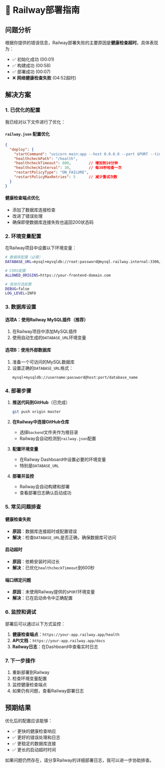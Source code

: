 # 🚂 Railway部署指南

## 问题分析

根据你提供的错误信息，Railway部署失败的主要原因是**健康检查超时**。具体表现为：

- ✅ 初始化成功 (00:01)
- ✅ 构建成功 (00:58) 
- ✅ 部署成功 (00:07)
- ❌ **网络健康检查失败** (04:52超时)

## 解决方案

### 1. 已优化的配置

我已经对以下文件进行了优化：

#### `railway.json` 配置优化
```json
{
  "deploy": {
    "startCommand": "uvicorn main:app --host 0.0.0.0 --port $PORT --timeout-keep-alive 300",
    "healthcheckPath": "/health",
    "healthcheckTimeout": 600,        // 增加到10分钟
    "healthcheckInterval": 30,        // 每30秒检查一次
    "restartPolicyType": "ON_FAILURE",
    "restartPolicyMaxRetries": 5      // 减少重试次数
  }
}
```

#### 健康检查端点优化
- 添加了数据库连接检查
- 改进了错误处理
- 确保即使数据库连接失败也返回200状态码

### 2. 环境变量配置

在Railway项目中设置以下环境变量：

```bash
# 数据库配置（必需）
DATABASE_URL=mysql+mysqldb://root:password@mysql.railway.internal:3306/railway

# CORS配置
ALLOWED_ORIGINS=https://your-frontend-domain.com

# 其他可选配置
DEBUG=false
LOG_LEVEL=INFO
```

### 3. 数据库设置

#### 选项A：使用Railway MySQL插件（推荐）
1. 在Railway项目中添加MySQL插件
2. 使用自动生成的`DATABASE_URL`环境变量

#### 选项B：使用外部数据库
1. 准备一个可访问的MySQL数据库
2. 设置正确的`DATABASE_URL`格式：
   ```
   mysql+mysqldb://username:password@host:port/database_name
   ```

### 4. 部署步骤

1. **推送代码到GitHub**（已完成）
   ```bash
   git push origin master
   ```

2. **在Railway中连接GitHub仓库**
   - 选择`backend`文件夹作为根目录
   - Railway会自动检测到`railway.json`配置

3. **配置环境变量**
   - 在Railway Dashboard中设置必要的环境变量
   - 特别是`DATABASE_URL`

4. **部署并监控**
   - Railway会自动构建和部署
   - 查看部署日志确认启动成功

### 5. 常见问题排查

#### 健康检查失败
- **原因**：数据库连接超时或配置错误
- **解决**：检查`DATABASE_URL`是否正确，确保数据库可访问

#### 启动超时
- **原因**：依赖安装时间过长
- **解决**：已优化`healthcheckTimeout`到600秒

#### 端口绑定问题
- **原因**：未使用Railway提供的`$PORT`环境变量
- **解决**：已在启动命令中正确配置

### 6. 监控和调试

部署后可以通过以下方式监控：

1. **健康检查端点**：`https://your-app.railway.app/health`
2. **API文档**：`https://your-app.railway.app/docs`
3. **Railway日志**：在Dashboard中查看实时日志

### 7. 下一步操作

1. 重新部署到Railway
2. 检查环境变量配置
3. 监控健康检查端点
4. 如果仍有问题，查看Railway部署日志

## 预期结果

优化后的配置应该能够：
- ✅ 更快的健康检查响应
- ✅ 更好的错误处理和日志
- ✅ 更稳定的数据库连接
- ✅ 更长的启动超时时间

如果问题仍然存在，请分享Railway的详细部署日志，我可以进一步协助排查。